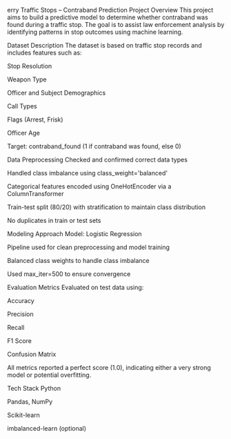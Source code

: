 erry Traffic Stops – Contraband Prediction
 Project Overview
This project aims to build a predictive model to determine whether contraband was found during a traffic stop. The goal is to assist law enforcement analysis by identifying patterns in stop outcomes using machine learning.

Dataset Description
The dataset is based on traffic stop records and includes features such as:

Stop Resolution

Weapon Type

Officer and Subject Demographics

Call Types

Flags (Arrest, Frisk)

Officer Age

Target: contraband_found (1 if contraband was found, else 0)

 Data Preprocessing
Checked and confirmed correct data types

Handled class imbalance using class_weight='balanced'

Categorical features encoded using OneHotEncoder via a ColumnTransformer

Train-test split (80/20) with stratification to maintain class distribution

No duplicates in train or test sets

Modeling Approach
Model: Logistic Regression

Pipeline used for clean preprocessing and model training

Balanced class weights to handle class imbalance

Used max_iter=500 to ensure convergence

 Evaluation Metrics
Evaluated on test data using:

Accuracy

Precision

Recall

F1 Score

Confusion Matrix

 All metrics reported a perfect score (1.0), indicating either a very strong model or potential overfitting.

 Tech Stack
Python

Pandas, NumPy

Scikit-learn

imbalanced-learn (optional)
